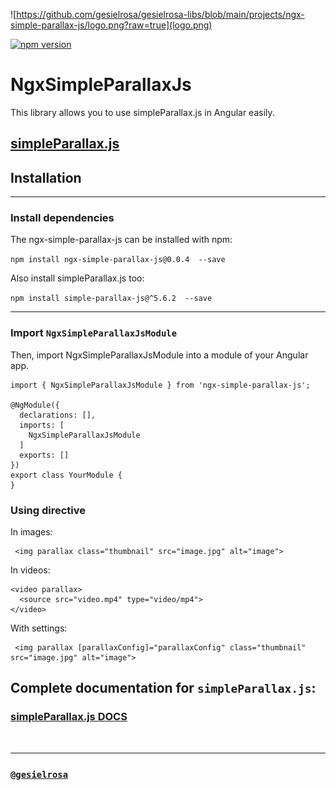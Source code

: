 ![https://github.com/gesielrosa/gesielrosa-libs/blob/main/projects/ngx-simple-parallax-js/logo.png?raw=true](logo.png)

[![npm version](https://badge.fury.io/js/ngx-simple-parallax-js.svg)](https://www.npmjs.com/package/ngx-simple-parallax-js)

# NgxSimpleParallaxJs

This library allows you to use simpleParallax.js in Angular easily.

## [simpleParallax.js](https://github.com/geosigno/simpleParallax.js)

## Installation

<hr>

### Install dependencies

The ngx-simple-parallax-js can be installed with npm:

`npm install ngx-simple-parallax-js@0.0.4  --save`

Also install simpleParallax.js too:

`npm install simple-parallax-js@^5.6.2  --save`

<hr>

### Import `NgxSimpleParallaxJsModule`

Then, import NgxSimpleParallaxJsModule into a module of your Angular app.

```
import { NgxSimpleParallaxJsModule } from 'ngx-simple-parallax-js';

@NgModule({
  declarations: [],
  imports: [
    NgxSimpleParallaxJsModule
  ]
  exports: []
})
export class YourModule {
}
```

### Using directive

In images:

```
 <img parallax class="thumbnail" src="image.jpg" alt="image">
```

In videos:

```
<video parallax>
  <source src="video.mp4" type="video/mp4">
</video>
```

With settings:

```
 <img parallax [parallaxConfig]="parallaxConfig" class="thumbnail" src="image.jpg" alt="image">
```

## Complete documentation for `simpleParallax.js`:

### [simpleParallax.js DOCS](https://github.com/geosigno/simpleParallax.js#readme)

<br><hr>

### [`@gesielrosa`](https://github.com/gesielrosa)

